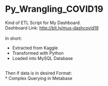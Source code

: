 # Py_Wrangling_COVID19
Kind of ETL Script for My Dashboard. </br>
Dashboard Link: http://bit.ly/mus-dashcovid19 </br>
</br>
In short: </br>
* Extracted from Kaggle
* Transformed with Python 
* Loaded into MySQL Database</br>
</br>
Then if data is in desired Format: </br>
* Complex Querying in Metabase
